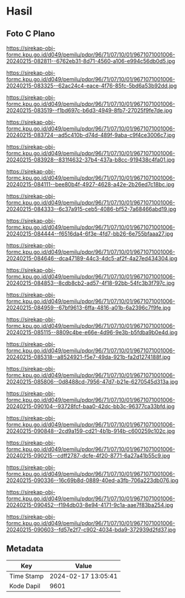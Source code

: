 # Hasil

## Foto C Plano

https://sirekap-obj-formc.kpu.go.id/d049/pemilu/pdpr/96/71/07/10/01/9671071001006-20240215-082811--6762eb31-8d71-4560-a106-e994c56db0d5.jpg

https://sirekap-obj-formc.kpu.go.id/d049/pemilu/pdpr/96/71/07/10/01/9671071001006-20240215-083325--62ac24c4-eace-4f76-85fc-5bd6a53b92dd.jpg

https://sirekap-obj-formc.kpu.go.id/d049/pemilu/pdpr/96/71/07/10/01/9671071001006-20240215-083519--f1bd697c-b6d3-4949-8fb7-27025f9fe7de.jpg

https://sirekap-obj-formc.kpu.go.id/d049/pemilu/pdpr/96/71/07/10/01/9671071001006-20240215-083724--ad5c410b-d74d-489f-9aba-c9f4ce3006c7.jpg

https://sirekap-obj-formc.kpu.go.id/d049/pemilu/pdpr/96/71/07/10/01/9671071001006-20240215-083928--831f4632-37b4-437a-b8cc-919438c4fa01.jpg

https://sirekap-obj-formc.kpu.go.id/d049/pemilu/pdpr/96/71/07/10/01/9671071001006-20240215-084111--bee80b4f-4927-4628-a42e-2b26ed7c18bc.jpg

https://sirekap-obj-formc.kpu.go.id/d049/pemilu/pdpr/96/71/07/10/01/9671071001006-20240215-084333--6c37a915-ceb5-4086-bf52-7a68466abd19.jpg

https://sirekap-obj-formc.kpu.go.id/d049/pemilu/pdpr/96/71/07/10/01/9671071001006-20240215-084444--f6516da4-6f3e-4fd7-bb26-6e755bfaaa27.jpg

https://sirekap-obj-formc.kpu.go.id/d049/pemilu/pdpr/96/71/07/10/01/9671071001006-20240215-084646--dca47189-44c3-4dc5-af2f-4a27ed434304.jpg

https://sirekap-obj-formc.kpu.go.id/d049/pemilu/pdpr/96/71/07/10/01/9671071001006-20240215-084853--8cdb8cb2-ad57-4f18-92bb-54fc3b3f797c.jpg

https://sirekap-obj-formc.kpu.go.id/d049/pemilu/pdpr/96/71/07/10/01/9671071001006-20240215-084959--67bf9613-6ffa-4816-a01b-6a2396c7f9fe.jpg

https://sirekap-obj-formc.kpu.go.id/d049/pemilu/pdpr/96/71/07/10/01/9671071001006-20240215-085115--8809c4be-e66e-4d96-9e3b-b5fdba9b0e4d.jpg

https://sirekap-obj-formc.kpu.go.id/d049/pemilu/pdpr/96/71/07/10/01/9671071001006-20240215-085318--a8524921-f5e7-49da-921b-fa2d1274188f.jpg

https://sirekap-obj-formc.kpu.go.id/d049/pemilu/pdpr/96/71/07/10/01/9671071001006-20240215-085806--0d8488cd-7956-47d7-b21e-6270545d313a.jpg

https://sirekap-obj-formc.kpu.go.id/d049/pemilu/pdpr/96/71/07/10/01/9671071001006-20240215-090104--93728fcf-baa0-42dc-bb3c-96377ca33bfd.jpg

https://sirekap-obj-formc.kpu.go.id/d049/pemilu/pdpr/96/71/07/10/01/9671071001006-20240215-090848--2cd9a159-cd21-4b1b-914b-c600259c102c.jpg

https://sirekap-obj-formc.kpu.go.id/d049/pemilu/pdpr/96/71/07/10/01/9671071001006-20240215-090215--cdff2787-dcfe-4f20-8771-6a27a41b55c9.jpg

https://sirekap-obj-formc.kpu.go.id/d049/pemilu/pdpr/96/71/07/10/01/9671071001006-20240215-090336--16c69b8d-0889-40ed-a3fb-706a223db076.jpg

https://sirekap-obj-formc.kpu.go.id/d049/pemilu/pdpr/96/71/07/10/01/9671071001006-20240215-090452--f194db03-8e94-4171-9c1a-aae7f83ba254.jpg

https://sirekap-obj-formc.kpu.go.id/d049/pemilu/pdpr/96/71/07/10/01/9671071001006-20240215-090603--fd57e2f7-c902-4034-bda9-372939d2fd37.jpg


## Metadata

| Key        | Value               |
| ---------- | ------------------- |
| Time Stamp | 2024-02-17 13:05:41 |
| Kode Dapil | 9601                |



